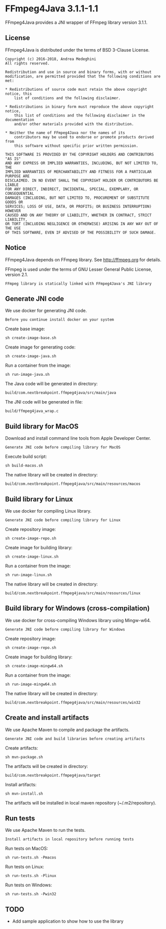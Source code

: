 # FFmpeg4Java 3.1.1-1.1

FFmpeg4Java provides a JNI wrapper of FFmpeg library version 3.1.1.


## License

FFmpeg4Java is distributed under the terms of BSD 3-Clause License.

    Copyright (c) 2016-2018, Andrea Medeghini
    All rights reserved.

    Redistribution and use in source and binary forms, with or without
    modification, are permitted provided that the following conditions are met:

    * Redistributions of source code must retain the above copyright notice, this
        list of conditions and the following disclaimer.

    * Redistributions in binary form must reproduce the above copyright notice,
        this list of conditions and the following disclaimer in the documentation
        and/or other materials provided with the distribution.

    * Neither the name of FFmpeg4Java nor the names of its
        contributors may be used to endorse or promote products derived from
        this software without specific prior written permission.

    THIS SOFTWARE IS PROVIDED BY THE COPYRIGHT HOLDERS AND CONTRIBUTORS "AS IS"
    AND ANY EXPRESS OR IMPLIED WARRANTIES, INCLUDING, BUT NOT LIMITED TO, THE
    IMPLIED WARRANTIES OF MERCHANTABILITY AND FITNESS FOR A PARTICULAR PURPOSE ARE
    DISCLAIMED. IN NO EVENT SHALL THE COPYRIGHT HOLDER OR CONTRIBUTORS BE LIABLE
    FOR ANY DIRECT, INDIRECT, INCIDENTAL, SPECIAL, EXEMPLARY, OR CONSEQUENTIAL
    DAMAGES (INCLUDING, BUT NOT LIMITED TO, PROCUREMENT OF SUBSTITUTE GOODS OR
    SERVICES; LOSS OF USE, DATA, OR PROFITS; OR BUSINESS INTERRUPTION) HOWEVER
    CAUSED AND ON ANY THEORY OF LIABILITY, WHETHER IN CONTRACT, STRICT LIABILITY,
    OR TORT (INCLUDING NEGLIGENCE OR OTHERWISE) ARISING IN ANY WAY OUT OF THE USE
    OF THIS SOFTWARE, EVEN IF ADVISED OF THE POSSIBILITY OF SUCH DAMAGE.


## Notice

FFmpeg4Java depends on FFmpeg library. See http://ffmpeg.org for details.

FFmpeg is used under the terms of GNU Lesser General Public License, version 2.1.

    FFmpeg library is statically linked with FFmpeg4Java's JNI library


## Generate JNI code

We use docker for generating JNI code.

    Before you continue install docker on your system

Create base image:

    sh create-image-base.sh

Create image for generating code:

    sh create-image-java.sh

Run a container from the image:

    sh run-image-java.sh

The Java code will be generated in directory:

    build/com.nextbreakpoint.ffmpeg4java/src/main/java

The JNI code will be generated in file:

    build/ffmpeg4java_wrap.c


## Build library for MacOS

Download and install command line tools from Apple Developer Center.

    Generate JNI code before compiling library for MacOS

Execute build script:

    sh build-macos.sh

The native library will be created in directory:

    build/com.nextbreakpoint.ffmpeg4java/src/main/resources/macos


## Build library for Linux

We use docker for compiling Linux library.

    Generate JNI code before compiling library for Linux

Create repository image:

    sh create-image-repo.sh

Create image for building library:

    sh create-image-linux.sh

Run a container from the image:

    sh run-image-linux.sh

The native library will be created in directory:

    build/com.nextbreakpoint.ffmpeg4java/src/main/resources/linux


## Build library for Windows (cross-compilation)

We use docker for cross-compiling Windows library using Mingw-w64.

    Generate JNI code before compiling library for Windows

Create repository image:

    sh create-image-repo.sh

Create image for building library:

    sh create-image-mingw64.sh

Run a container from the image:

    sh run-image-mingw64.sh

The native library will be created in directory:

    build/com.nextbreakpoint.ffmpeg4java/src/main/resources/win32


## Create and install artifacts

We use Apache Maven to compile and package the artifacts.

    Generate JNI code and build libraries before creating artifacts

Create artifacts:

    sh mvn-package.sh

The artifacts will be created in directory:

    build/com.nextbreakpoint.ffmpeg4java/target

Install artifacts:

    sh mvn-install.sh

The artifacts will be installed in local maven repository (~/.m2/repository).


## Run tests

We use Apache Maven to run the tests.

    Install artifacts in local repository before running tests

Run tests on MacOS:

    sh run-tests.sh -Pmacos

Run tests on Linux:

    sh run-tests.sh -Plinux

Run tests on Windows:

    sh run-tests.sh -Pwin32


## TODO

- Add sample application to show how to use the library
